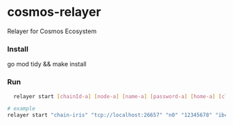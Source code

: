 # cosmos-relayer
Relayer for Cosmos Ecosystem

### Install
go mod tidy && make install

### Run
```bash
  relayer start [chainId-a] [node-a] [name-a] [password-a] [home-a] [client-id-a] [chainId-b] [node-b] [name-b] [password-a] [home-b] [client-id-b]

# example
relayer start "chain-iris" "tcp://localhost:26657" "n0" "12345678" "ibc-iris/n0/iriscli/" "client-to-gaia" "chain-gaia" "tcp://localhost:26557" "n0" "12345678" "ibc-gaia/n0/gaiacli/" "client-to-iris"
```